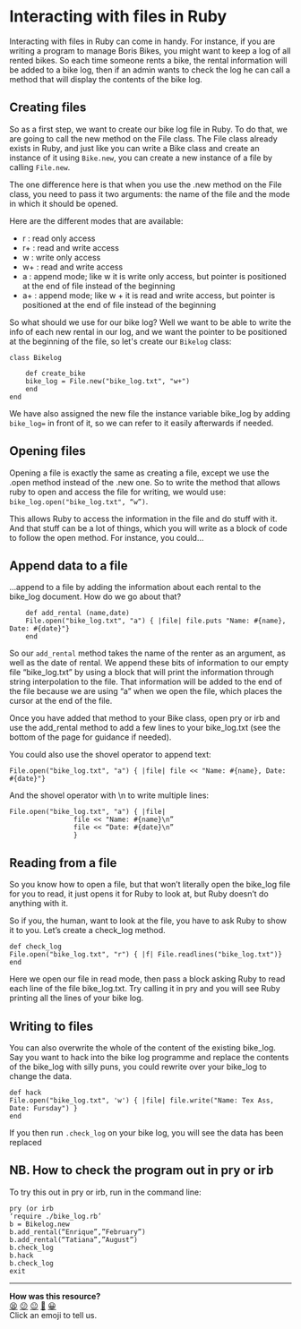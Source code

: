 # Interacting with files in Ruby

Interacting with files in Ruby can come in handy. For instance, if you are writing a program to manage Boris Bikes, you might want to keep a log of all rented bikes. So each time someone rents a bike, the rental information will be added to a bike log, then if an admin wants to check the log he can call a method that will display the contents of the bike log.

## Creating files

So as a first step, we want to create our bike log file in Ruby. To do that, we are going to call the new method on the File class. The File class already exists in Ruby, and just like you can write a Bike class and create an instance of it using `Bike.new`, you can create a new instance of a file by calling `File.new`.

The one difference here is that when you use the .new method on the File class, you need to pass it two arguments: the name of the file and the mode in which it should be opened.

Here are the different modes that are available:
* r  : read only access
* r+ : read and write access
* w  : write only access
* w+ : read and write access
* a  : append mode; like w it is write only access, but pointer is positioned at the end of file instead of the beginning
* a+ : append mode; like w + it is read and write access, but pointer is positioned at the end of file instead of the beginning

So what should we use for our bike log? Well we want to be able to write the info of each new rental in our log, and we want the pointer to be positioned at the beginning of the file, so let's create our `Bikelog` class:


```
class Bikelog

	def create_bike
	bike_log = File.new("bike_log.txt", "w+")
	end
end
```
We have also assigned the new file the instance variable bike_log by adding `bike_log=` in front of it, so we can refer to it easily afterwards if needed.

## Opening files

Opening a file is exactly the same as creating a file, except we use the .open method instead of the .new one. So to write the method that allows ruby to open and access the file for writing, we would use: `bike_log.open("bike_log.txt", “w”)`.

This allows Ruby to access the information in the file and do stuff with it. And that stuff can be a lot of things, which you will write as a block of code to follow the open method. For instance, you could…

## Append data to a file
…append to a file by adding the information about each rental to the bike_log document. How do we go about that?

```
	def add_rental (name,date)
	File.open("bike_log.txt", "a") { |file| file.puts "Name: #{name}, Date: #{date}"}
	end
```

So our `add_rental` method takes the name of the renter as an argument, as well as the date of rental. We append these bits of information to our empty file “bike_log.txt” by using a block that will print the information through string interpolation to the file. That information will be added to the end of the file because we are using “a” when we open the file, which places the cursor at the end of the file.

Once you have added that method to your Bike class, open pry or irb and use the add_rental method to add a few lines to your bike_log.txt (see the bottom of the page for guidance if needed).

You could also use the shovel operator to append text:
```
File.open("bike_log.txt", "a") { |file| file << "Name: #{name}, Date: #{date}"}
```
And the shovel operator with \n to write multiple lines:
```
File.open("bike_log.txt", "a") { |file|
				file << "Name: #{name}\n”
				file << “Date: #{date}\n”
				}
```
## Reading from a file

So you know how to open a file, but that won’t literally open the bike_log file for you to read, it just opens it for Ruby to look at, but Ruby doesn’t do anything with it.

So if you, the human, want to look at the file, you have to ask Ruby to show it to you. Let’s create a check_log method.

```
def check_log
File.open("bike_log.txt", "r") { |f| File.readlines("bike_log.txt")}
end
```

Here we open our file in read mode, then pass a block asking Ruby to read each line of the file bike_log.txt. Try calling it in pry and you will see Ruby printing all the lines of your bike log.

## Writing to files
You can also overwrite the whole of the content of the existing bike_log. Say you want to hack into the bike log programme and replace the contents of the bike_log with silly puns, you could rewrite over your bike_log to change the data.

```
def hack
File.open("bike_log.txt", 'w') { |file| file.write("Name: Tex Ass, Date: Fursday") }
end
```
If you then run `.check_log` on your bike log, you will see the data has been replaced

## NB. How to check the program out in pry or irb

To try this out in pry or irb, run in the command line:
```
pry (or irb
‘require ./bike_log.rb’
b = Bikelog.new
b.add_rental(“Enrique”,”February”)
b.add_rental(“Tatiana”,”August”)
b.check_log
b.hack
b.check_log
exit
```

<!-- BEGIN GENERATED SECTION DO NOT EDIT -->

---

**How was this resource?**  
[😫](https://airtable.com/shrUJ3t7KLMqVRFKR?prefill_Repository=makersacademy/course&prefill_File=pills/files.md&prefill_Sentiment=😫) [😕](https://airtable.com/shrUJ3t7KLMqVRFKR?prefill_Repository=makersacademy/course&prefill_File=pills/files.md&prefill_Sentiment=😕) [😐](https://airtable.com/shrUJ3t7KLMqVRFKR?prefill_Repository=makersacademy/course&prefill_File=pills/files.md&prefill_Sentiment=😐) [🙂](https://airtable.com/shrUJ3t7KLMqVRFKR?prefill_Repository=makersacademy/course&prefill_File=pills/files.md&prefill_Sentiment=🙂) [😀](https://airtable.com/shrUJ3t7KLMqVRFKR?prefill_Repository=makersacademy/course&prefill_File=pills/files.md&prefill_Sentiment=😀)  
Click an emoji to tell us.

<!-- END GENERATED SECTION DO NOT EDIT -->
